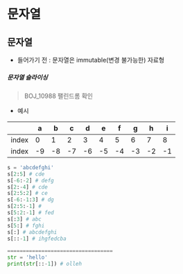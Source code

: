 # 문자열

## 문자열

- 들어가기 전 : 문자열은 immutable(변경 불가능한) 자료형



##### 문자열 슬라이싱

> BOJ_10988  팰린드롬 확인

- 예시

|       | a    | b    | c    | d    | e    | f    | g    | h    | i    |
| ----- | ---- | ---- | ---- | ---- | ---- | ---- | ---- | ---- | ---- |
| index | 0    | 1    | 2    | 3    | 4    | 5    | 6    | 7    | 8    |
| index | -9   | -8   | -7   | -6   | -5   | -4   | -3   | -2   | -1   |

```python
s = 'abcdefghi'
s[2:5] # cde
s[-6:-2] # defg
s[2:-4] # cde
s[2:5:2] # ce
s[-6:-1:3] # dg
s[2:5:-1] # 
s[5:2:-1] # fed
s[:3] # abc
s[5:] # fghi
s[:] # abcdefghi
s[::-1] # ihgfedcba

==================================
str = 'hello'
print(str[::-1]) # olleh
```

